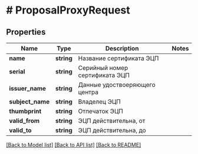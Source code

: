 # # ProposalProxyRequest

## Properties

Name | Type | Description | Notes
------------ | ------------- | ------------- | -------------
**name** | **string** | Название сертификата ЭЦП |
**serial** | **string** | Серийный номер сертификата ЭЦП |
**issuer_name** | **string** | Данные удоствоеряющего центра |
**subject_name** | **string** | Владелец ЭЦП |
**thumbprint** | **string** | Отпечаток ЭЦП |
**valid_from** | **string** | ЭЦП действительна, от |
**valid_to** | **string** | ЭЦП действительна, до |

[[Back to Model list]](../../README.md#models) [[Back to API list]](../../README.md#endpoints) [[Back to README]](../../README.md)
